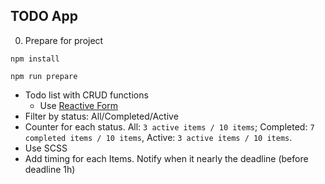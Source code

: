 
## TODO App

0. Prepare for project
```
npm install

npm run prepare
```

- Todo list with CRUD functions
  - Use [Reactive Form](https://angular.io/guide/reactive-forms)
- Filter by status: All/Completed/Active
- Counter for each status. All: `3 active items / 10 items`; Completed: `7 completed items / 10 items`, Active: `3 active items / 10 items`.
- Use SCSS
- Add timing for each Items. Notify when it nearly the deadline (before deadline 1h)
